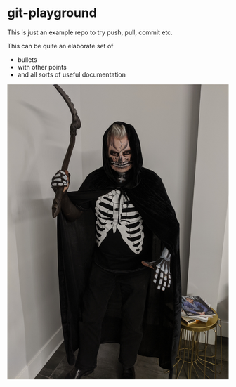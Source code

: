 # git-playground
This is just an example repo to try push, pull, commit etc.

This can be quite an elaborate set of 
* bullets
* with other points
* and all sorts of useful documentation

![Grim](images/grim.jpg)

